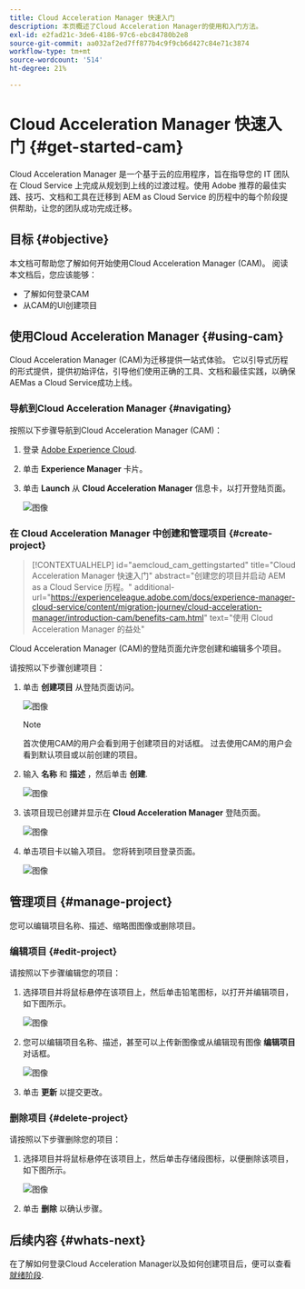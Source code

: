 ```yaml
---
title: Cloud Acceleration Manager 快速入门
description: 本页概述了Cloud Acceleration Manager的使用和入门方法。
exl-id: e2fad21c-3de6-4186-97c6-ebc84780b2e8
source-git-commit: aa032af2ed7ff877b4c9f9cb6d427c84e71c3874
workflow-type: tm+mt
source-wordcount: '514'
ht-degree: 21%

---
```


# Cloud Acceleration Manager 快速入门 {#get-started-cam}

Cloud Acceleration Manager 是一个基于云的应用程序，旨在指导您的 IT 团队在 Cloud Service 上完成从规划到上线的过渡过程。使用 Adobe 推荐的最佳实践、技巧、文档和工具在迁移到 AEM as Cloud Service 的历程中的每个阶段提供帮助，让您的团队成功完成迁移。

## 目标 {#objective}

本文档可帮助您了解如何开始使用Cloud Acceleration Manager (CAM)。 阅读本文档后，您应该能够：

* 了解如何登录CAM
* 从CAM的UI创建项目

## 使用Cloud Acceleration Manager {#using-cam}

Cloud Acceleration Manager (CAM)为迁移提供一站式体验。 它以引导式历程的形式提供，提供初始评估，引导他们使用正确的工具、文档和最佳实践，以确保AEMas a Cloud Service成功上线。

### 导航到Cloud Acceleration Manager {#navigating}

按照以下步骤导航到Cloud Acceleration Manager (CAM)：

1. 登录 [Adobe Experience Cloud](https://experience.adobe.com).

1. 单击 **Experience Manager** 卡片。

1. 单击 **Launch** 从 **Cloud Acceleration Manager** 信息卡，以打开登陆页面。

   ![图像](/help/journey-migration/cloud-acceleration-manager/assets/cam-1.png)

### 在 Cloud Acceleration Manager 中创建和管理项目 {#create-project}

>[!CONTEXTUALHELP]
>id="aemcloud_cam_gettingstarted"
>title="Cloud Acceleration Manager 快速入门"
>abstract="创建您的项目并启动 AEM as a Cloud Service 历程。"
>additional-url="https://experienceleague.adobe.com/docs/experience-manager-cloud-service/content/migration-journey/cloud-acceleration-manager/introduction-cam/benefits-cam.html" text="使用 Cloud Acceleration Manager 的益处"

Cloud Acceleration Manager (CAM)的登陆页面允许您创建和编辑多个项目。

请按照以下步骤创建项目：

1. 单击 **创建项目** 从登陆页面访问。

   ![图像](/help/journey-migration/cloud-acceleration-manager/assets/cam-2.png)

   >[!NOTE]
   >首次使用CAM的用户会看到用于创建项目的对话框。 过去使用CAM的用户会看到默认项目或以前创建的项目。

1. 输入 **名称** 和 **描述** ，然后单击 **创建**.

   ![图像](/help/journey-migration/cloud-acceleration-manager/assets/cam-3.png)

1. 该项目现已创建并显示在 **Cloud Acceleration Manager** 登陆页面。

   ![图像](/help/journey-migration/cloud-acceleration-manager/assets/cam-landing.png)

1. 单击项目卡以输入项目。 您将转到项目登录页面。

   ![图像](/help/journey-migration/cloud-acceleration-manager/assets/cam-5.png)

## 管理项目 {#manage-project}

您可以编辑项目名称、描述、缩略图图像或删除项目。

### 编辑项目 {#edit-project}

请按照以下步骤编辑您的项目：

1. 选择项目并将鼠标悬停在该项目上，然后单击铅笔图标，以打开并编辑项目，如下图所示。

   ![图像](/help/journey-migration/cloud-acceleration-manager/assets/cam-4.png)

1. 您可以编辑项目名称、描述，甚至可以上传新图像或从编辑现有图像 **编辑项目** 对话框。

   ![图像](/help/journey-migration/cloud-acceleration-manager/assets/cam-edit.png)

1. 单击 **更新** 以提交更改。

### 删除项目 {#delete-project}

请按照以下步骤删除您的项目：

1. 选择项目并将鼠标悬停在该项目上，然后单击存储段图标，以便删除该项目，如下图所示。

   ![图像](/help/journey-migration/cloud-acceleration-manager/assets/cam-4.png)

1. 单击 **删除** 以确认步骤。

## 后续内容 {#whats-next}

在了解如何登录Cloud Acceleration Manager以及如何创建项目后，便可以查看 [就绪阶段](https://experienceleague.adobe.com/docs/experience-manager-cloud-service/content/migration-journey/cloud-acceleration-manager/using-cam/cam-readiness-phase.html).
